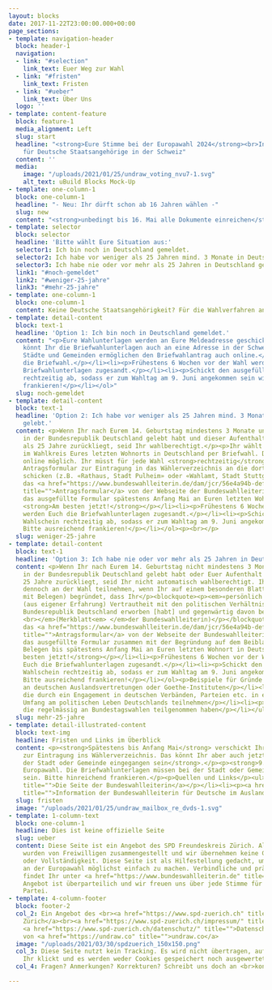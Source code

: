 ```yaml
---
layout: blocks
date: 2017-11-22T23:00:00.000+00:00
page_sections:
- template: navigation-header
  block: header-1
  navigation:
  - link: "#selection"
    link_text: Euer Weg zur Wahl
  - link: "#fristen"
    link_text: Fristen
  - link: "#ueber"
    link_text: Über Uns
  logo: ''
- template: content-feature
  block: feature-1
  media_alignment: Left
  slug: start
  headline: "<strong>Eure Stimme bei der Europawahl 2024</strong><br>Informationen
    für Deutsche Staatsangehörige in der Schweiz"
  content: ''
  media:
    image: "/uploads/2021/01/25/undraw_voting_nvu7-1.svg"
    alt_text: uBuild Blocks Mock-Up
- template: one-column-1
  block: one-column-1
  headline: "- Neu: Ihr dürft schon ab 16 Jahren wählen -"
  slug: new
  content: "<strong>unbedingt bis 16. Mai alle Dokumente einreichen</strong>"
- template: selector
  block: selector
  headline: 'Bitte wählt Eure Situation aus:'
  selector1: Ich bin noch in Deutschland gemeldet.
  selector2: Ich habe vor weniger als 25 Jahren mind. 3 Monate in Deutschland gelebt.
  selector3: Ich habe nie oder vor mehr als 25 Jahren in Deutschland gelebt.
  link1: "#noch-gemeldet"
  link2: "#weniger-25-jahre"
  link3: "#mehr-25-jahre"
- template: one-column-1
  block: one-column-1
  content: Keine Deutsche Staatsangehörigkeit? Für die Wahlverfahren anderer Europäischer Staaten gibt es <a href="https://www.sp-ps.ch/kampagne/eu-wahlen-24/" target="blank">hier eine Aufstellung der SP Schweiz</a>.
- template: detail-content
  block: text-1
  headline: 'Option 1: Ich bin noch in Deutschland gemeldet.'
  content: "<p>Eure Wahlunterlagen werden an Eure Meldeadresse geschickt. Mit diesen
    könnt Ihr die Briefwahlunterlagen auch an eine Adresse in der Schweiz beantragen.</p><p><strong>Viele
    Städte und Gemeinden ermöglichen den Briefwahlantrag auch online.</strong></p><ol><li><p>Beantragt
    die Briefwahl.</p></li><li><p>Frühestens 6 Wochen vor der Wahl werden Euch die
    Briefwahlunterlagen zugesandt.</p></li><li><p>Schickt den ausgefüllten Wahlschein
    rechtzeitig ab, sodass er zum Wahltag am 9. Juni angekommen sein wird. Bitte ausreichend
    frankieren!</p></li></ol>"
  slug: noch-gemeldet
- template: detail-content
  block: text-1
  headline: 'Option 2: Ich habe vor weniger als 25 Jahren mind. 3 Monate in Deutschland
    gelebt.'
  content: <p>Wenn Ihr nach Eurem 14. Geburtstag mindestens 3 Monate ununterbrochen
    in der Bundesrepublik Deutschland gelebt habt und dieser Aufenthalt nicht länger
    als 25 Jahre zurückliegt, seid Ihr wahlberechtigt.</p><p>Ihr wählt in der Regel
    im Wahlkreis Eures letzten Wohnorts in Deutschland per Briefwahl. Das ist nicht
    online möglich. Ihr müsst für jede Wahl <strong>rechtzeitig</strong><em> </em>das
    Antragsformular zur Eintragung in das Wählerverzeichnis an die dortige Verwaltung
    schicken (z.B. «Rathaus, Stadt Pulheim» oder «Wahlamt, Stadt Stuttgart»):</p><ol><li><p>Ladet
    das <a href="https://www.bundeswahlleiterin.de/dam/jcr/56e4a94b-def6-4953-b97a-a9eec316e2b7/euwo_anlage-2_ausfuellbar.pdf"
    title="">Antragsformular</a> von der Webseite der Bundeswahlleiterin.</p></li><li><p>Schickt
    das ausgefüllte Formular spätestens Anfang Mai an Euren letzten Wohnort in Deutschland.
    <strong>Am besten jetzt!</strong></p></li><li><p>Frühestens 6 Wochen vor der Wahl
    werden Euch die Briefwahlunterlagen zugesandt.</p></li><li><p>Schickt den ausgefüllten
    Wahlschein rechtzeitig ab, sodass er zum Wahltag am 9. Juni angekommen sein wird.
    Bitte ausreichend frankieren!</p></li></ol><p><br></p>
  slug: weniger-25-jahre
- template: detail-content
  block: text-1
  headline: 'Option 3: Ich habe nie oder vor mehr als 25 Jahren in Deutschland gelebt.'
  content: <p>Wenn Ihr nach Eurem 14. Geburtstag nicht mindestens 3 Monate ununterbrochen
    in der Bundesrepublik Deutschland gelebt habt oder Euer Aufenthalt länger als
    25 Jahre zurückliegt, seid Ihr nicht automatisch wahlberechtigt. Ihr könnt aber
    dennoch an der Wahl teilnehmen, wenn Ihr auf einem besonderen Blatt (möglichst
    mit Belegen) begründet, dass Ihr</p><blockquote><p><em>«persönlich und unmittelbar
    (aus eigener Erfahrung) Vertrautheit mit den politischen Verhältnissen in der
    Bundesrepublik Deutschland erworben [habt] und gegenwärtig davon betroffen [seid]»
    <br></em>(Merkblatt<em> </em>der Bundeswahlleiterin)</p></blockquote><ol><li><p>Ladet
    das <a href="https://www.bundeswahlleiterin.de/dam/jcr/56e4a94b-def6-4953-b97a-a9eec316e2b7/euwo_anlage-2_ausfuellbar.pdf"
    title="">Antragsformular</a> von der Webseite der Bundeswahlleiterin.</p></li><li><p>Schickt
    das ausgefüllte Formular zusammen mit der Begründung auf dem Beiblatt und allen
    Belegen bis spätestens Anfang Mai an Euren letzten Wohnort in Deutschland. <strong>Am
    besten jetzt!</strong></p></li><li><p>Frühestens 6 Wochen vor der Wahl werden
    Euch die Briefwahlunterlagen zugesandt.</p></li><li><p>Schickt den ausgefüllten
    Wahlschein rechtzeitig ab, sodass er zum Wahltag am 9. Juni angekommen sein wird.
    Bitte ausreichend frankieren!</p></li></ol><p>Beispiele für Gründe zur Wahlteilnahme:</p><ul><li><p>Ortskräfte
    an deutschen Auslandsvertretungen oder Goethe-Instituten</p></li><li><p>Grenzpendler*innen</p></li><li><p>Auslandsdeutsche,
    die durch ein Engagement in deutschen Verbänden, Parteien etc. in erheblichem
    Umfang am politischen Leben Deutschlands teilnehmen</p></li><li><p>Auslandsdeutsche,
    die regelmässig an Bundestagswahlen teilgenommen haben</p></li></ul>
  slug: mehr-25-jahre
- template: detail-illustrated-content
  block: text-img
  headline: Fristen und Links im Überblick
  content: <p><strong>Spätestens bis Anfang Mai</strong> verschickt Ihr den Antrag
    zur Eintragung ins Wählerverzeichnis. Das könnt Ihr aber auch jetzt schon machen!</p><p><strong>19. Mai:</strong> Der Antrag zur Eintragung ins Wählerverzeichnis muss <strong>bei
    der Stadt oder Gemeinde eingegangen sein</strong>.</p><p><strong>9. Juni:</strong>
    Europawahl. Die Briefwahlunterlagen müssen bei der Stadt oder Gemeinde angekommen
    sein. Bitte hinreichend frankieren.</p><p>Quellen und Links</p><ul><li><p><a href="https://bundeswahlleiterin.de/"
    title="">Die Seite der Bundeswahlleiterin</a></p></li><li><p><a href="https://www.bundeswahlleiterin.de/europawahlen/2024/informationen-waehler/deutsche-im-ausland.html"
    title="">Information der Bundeswahlleiterin für Deutsche im Ausland</a></p></li></ul>
  slug: fristen
  image: "/uploads/2021/01/25/undraw_mailbox_re_dvds-1.svg"
- template: 1-column-text
  block: one-column-1
  headline: Dies ist keine offizielle Seite
  slug: ueber
  content: Diese Seite ist ein Angebot des SPD Freundeskreis Zürich. Alle Informationen
    wurden von Freiwilligen zusammengestellt und wir übernehmen keine Gewähr für Korrektheit
    oder Vollständigkeit. Diese Seite ist als Hilfestellung gedacht, um die Teilnahme
    an der Europawahl möglichst einfach zu machen. Verbindliche und präzise Informationen
    findet Ihr unter <a href="https://www.bundeswahlleiterin.de" title="">www.bundeswahlleiterin.de</a>.<br>Das
    Angebot ist überparteilich und wir freuen uns über jede Stimme für eine demokratische
    Partei.
- template: 4-column-footer
  block: footer-2
  col_2: Ein Angebot des <br><a href="https://www.spd-zuerich.ch" title="">SPD Freundeskreis
    Zürich</a><br><a href="https://www.spd-zuerich.ch/impressum/" title="">Impressum</a>
    <a href="https://www.spd-zuerich.ch/datenschutz/" title="">Datenschutz</a><br><br>Grafiken
    von <a href="https://undraw.co" title="">undraw.co</a>
  image: "/uploads/2021/03/30/spdzuerich_150x150.png"
  col_3: Diese Seite nutzt kein Tracking. Es wird nicht übertragen, auf welche Optionen
    Ihr klickt und es werden weder Cookies gespeichert noch ausgewertet.
  col_4: Fragen? Anmerkungen? Korrekturen? Schreibt uns doch an <br>kontakt (at) spd-zuerich.ch

---
```

